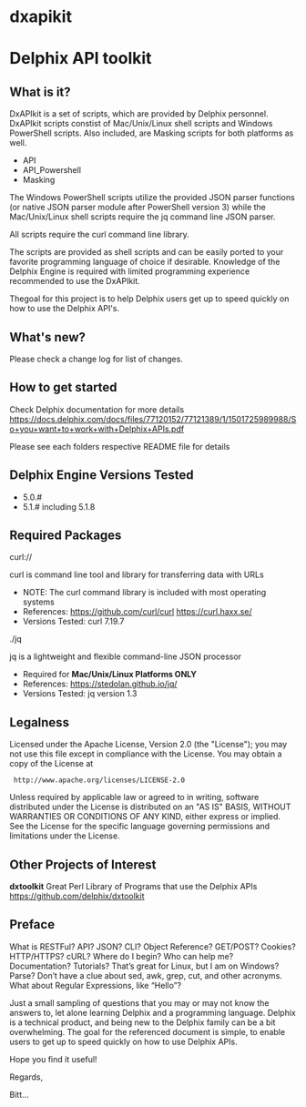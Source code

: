 # dxapikit

# **Delphix API toolkit**

## What is it?

DxAPIkit is a set of scripts, which are provided by Delphix personnel. DxAPIkit scripts constist of Mac/Unix/Linux shell scripts and Windows PowerShell scripts. Also included, are Masking scripts for both platforms as well.

- API
- API_Powershell 
- Masking

The Windows PowerShell scripts utilize the provided JSON parser functions (or native JSON parser module after PowerShell version 3) while the Mac/Unix/Linux shell scripts require the jq command line JSON parser.  

All scripts require the curl command line library. 

The scripts are provided as shell scripts and can be easily ported to your favorite programming language of choice if desirable. Knowledge of the Delphix Engine is required with limited programming experience recommended to use the DxAPIkit. 

Thegoal for this project is to help Delphix users get up to speed quickly on how to use the Delphix API's.


## What's new?

   Please check a change log for list of changes.


## How to get started

   Check Delphix documentation for more details
   https://docs.delphix.com/docs/files/77120152/77121389/1/1501725989988/So+you+want+to+work+with+Delphix+APIs.pdf

   Please see each folders respective README file for details


## Delphix Engine Versions Tested
- 5.0.#
- 5.1.# including 5.1.8 


## Required Packages

curl://

curl is command line tool and library for transferring data with URLs 
- NOTE: The curl command library is included with most operating systems
- References: https://github.com/curl/curl     https://curl.haxx.se/
- Versions Tested: curl 7.19.7 
  

./jq 

jq is a lightweight and flexible command-line JSON processor
- Required for **Mac/Unix/Linux Platforms ONLY**
- References: https://stedolan.github.io/jq/  
- Versions Tested: jq version 1.3
	
	      
## Legalness

 Licensed under the Apache License, Version 2.0 (the "License");
 you may not use this file except in compliance with the License.
 You may obtain a copy of the License at

     http://www.apache.org/licenses/LICENSE-2.0

 Unless required by applicable law or agreed to in writing, software
 distributed under the License is distributed on an "AS IS" BASIS,
 WITHOUT WARRANTIES OR CONDITIONS OF ANY KIND, either express or implied.
 See the License for the specific language governing permissions and
 limitations under the License.


## Other Projects of Interest

**dxtoolkit** Great Perl Library of Programs that use the Delphix APIs
https://github.com/delphix/dxtoolkit


## Preface

What is RESTFul?  API?  JSON?  CLI?  Object Reference?  GET/POST?  Cookies?  HTTP/HTTPS? cURL?  Where do I begin?  Who can help me?  Documentation?  Tutorials?  That’s great for Linux, but I am on Windows?  Parse?  Don’t have a clue about sed, awk, grep, cut, and other acronyms. What about Regular Expressions, like “Hello”?

Just a small sampling of questions that you may or may not know the answers to, let alone learning Delphix and a programming language. Delphix is a technical product, and being new to the Delphix family can be a bit overwhelming. The goal for the referenced document is simple, to enable users to get up to speed quickly on how to use Delphix APIs. 

Hope you find it useful! 

Regards,

Bitt... 
